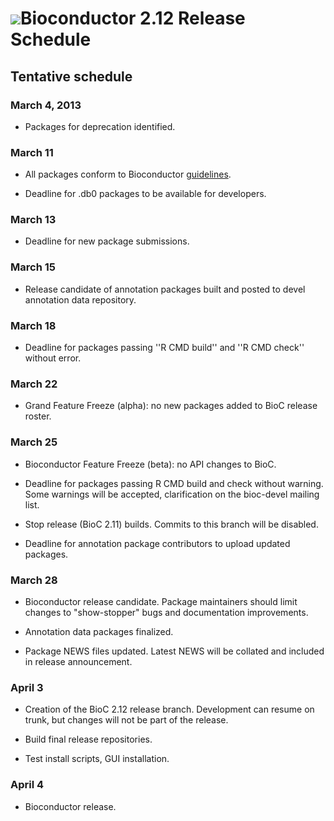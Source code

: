 # ![](/images/icons/magnifier.gif)Bioconductor 2.12 Release Schedule

## Tentative schedule

### March 4, 2013

* Packages for deprecation identified.

### March 11

* All packages conform to Bioconductor [guidelines][guidelines].

* Deadline for .db0 packages to be available for developers.

[guidelines]: /developers/package-guidelines


### March 13

* Deadline for new package submissions.


### March 15

* Release candidate of annotation packages built and posted to devel
  annotation data repository.


### March 18

* Deadline for packages passing ''R CMD build'' and ''R CMD check''
  without error.
   
### March 22

* Grand Feature Freeze (alpha):  no new packages added to BioC
  release roster.

### March 25

* Bioconductor Feature Freeze (beta): no API changes to BioC.

* Deadline for packages passing R CMD build and check without warning.
   Some warnings will be accepted, clarification on the bioc-devel mailing
   list.

* Stop release (BioC 2.11) builds. Commits to this branch will be disabled.

* Deadline for annotation package contributors to upload updated packages.


### March 28

* Bioconductor release candidate.  Package maintainers should limit
   changes to "show-stopper" bugs and documentation improvements.

* Annotation data packages finalized.

* Package NEWS files updated. Latest NEWS will be collated and included
  in release announcement.

### April 3

* Creation of the BioC 2.12 release branch. Development can resume on
   trunk, but changes will not be part of the release.

* Build final release repositories.

* Test install scripts, GUI installation.

### April 4

* Bioconductor release.
